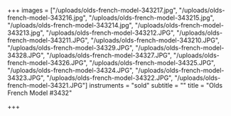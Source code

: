 +++
images = ["/uploads/olds-french-model-343217.jpg", "/uploads/olds-french-model-343216.jpg", "/uploads/olds-french-model-343215.jpg", "/uploads/olds-french-model-343214.jpg", "/uploads/olds-french-model-343213.jpg", "/uploads/olds-french-model-343212.JPG", "/uploads/olds-french-model-343211.JPG", "/uploads/olds-french-model-343210.JPG", "/uploads/olds-french-model-34329.JPG", "/uploads/olds-french-model-34328.JPG", "/uploads/olds-french-model-34327.JPG", "/uploads/olds-french-model-34326.JPG", "/uploads/olds-french-model-34325.JPG", "/uploads/olds-french-model-34324.JPG", "/uploads/olds-french-model-34323.JPG", "/uploads/olds-french-model-34322.JPG", "/uploads/olds-french-model-34321.JPG"]
instruments = "sold"
subtitle = ""
title = "Olds French Model  #3432"

+++
